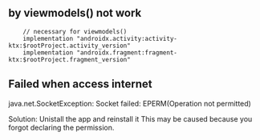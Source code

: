 ## by viewmodels() not work

```
    // necessary for viewmodels()
    implementation "androidx.activity:activity-ktx:$rootProject.activity_version"
    implementation "androidx.fragment:fragment-ktx:$rootProject.fragment_version"
```

## Failed when access internet
java.net.SocketException: Socket failed: EPERM(Operation not permitted)

Solution: Unistall the app and reinstall it
This may be caused because you forgot declaring the permission.

